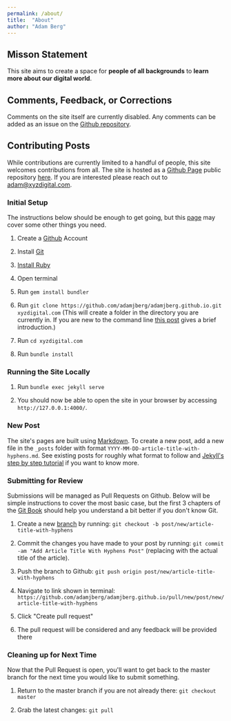 ```yaml
---
permalink: /about/
title:  "About"
author: "Adam Berg"
---
```


## Misson Statement

This site aims to create a space for **people of all backgrounds** to **learn more about our digital world**.

## Comments, Feedback, or Corrections

Comments on the site itself are currently disabled.  Any comments can be added as an issue on the [Github repository](https://github.com/adamjberg/adamjberg.github.io/issues).

## Contributing Posts

While contributions are currently limited to a handful of people, this site welcomes contributions from all. The site is hosted as a [Github Page](https://pages.github.com/) public repository [here](https://github.com/adamjberg/adamjberg.github.io).  If you are interested please reach out to adam@xyzdigital.com.

### Initial Setup

The instructions below should be enough to get going, but this [page](https://help.github.com/en/github/working-with-github-pages/testing-your-github-pages-site-locally-with-jekyll) may cover some other things you need.

1. Create a [Github](https://github.com/join) Account

2. Install [Git](https://git-scm.com/book/en/v2/Getting-Started-Installing-Git)

3. [Install Ruby](https://www.ruby-lang.org/en/documentation/installation/)

4. Open terminal

5. Run `gem install bundler`

6. Run `git clone https://github.com/adamjberg/adamjberg.github.io.git xyzdigital.com` (This will create a folder in the directory you are currently in.  If you are new to the command line [this post](https://towardsdatascience.com/a-quick-guide-to-using-command-line-terminal-96815b97b955) gives a brief introduction.)

7. Run `cd xyzdigital.com`

8. Run `bundle install`

### Running the Site Locally

1. Run `bundle exec jekyll serve`

2. You should now be able to open the site in your browser by accessing `http://127.0.0.1:4000/`.

### New Post

The site's pages are built using [Markdown](https://github.com/adam-p/markdown-here/wiki/Markdown-Cheatsheet).  To create a new post, add a new file in the `_posts` folder with format `YYYY-MM-DD-article-title-with-hyphens.md`.  See existing posts for roughly what format to follow and [Jekyll's step by step tutorial](https://jekyllrb.com/docs/step-by-step/08-blogging/) if you want to know more.

### Submitting for Review

Submissions will be managed as Pull Requests on Github.  Below will be simple instructions to cover the most basic case, but the first 3 chapters of the [Git Book](https://git-scm.com/book/en/v2) should help you understand a bit better if you don't know Git.

1. Create a new [branch](https://git-scm.com/book/en/v2/Git-Branching-Branches-in-a-Nutshell) by running: `git checkout -b post/new/article-title-with-hyphens`

2. Commit the changes you have made to your post by running: `git commit -am "Add Article Title With Hyphens Post"` (replacing with the actual title of the article).

3. Push the branch to Github: `git push origin post/new/article-title-with-hyphens`

4. Navigate to link shown in terminal: `https://github.com/adamjberg/adamjberg.github.io/pull/new/post/new/article-title-with-hyphens`

5. Click "Create pull request"

6. The pull request will be considered and any feedback will be provided there

### Cleaning up for Next Time

Now that the Pull Request is open, you'll want to get back to the master branch for the next time you would like to submit something.

1. Return to the master branch if you are not already there: `git checkout master`

2. Grab the latest changes: `git pull`